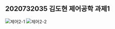 ## 2020732035 김도현 제어공학 과제1

![제어2-1](https://github.com/user-attachments/assets/5368caff-5c58-4a21-a4aa-1410e3e790cf)
![제어2-2](https://github.com/user-attachments/assets/70a490f3-f05c-4d25-8a80-722dff35d02b)
